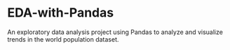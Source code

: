 # EDA-with-Pandas
An exploratory data analysis project using Pandas to analyze and visualize trends in the world population dataset.
